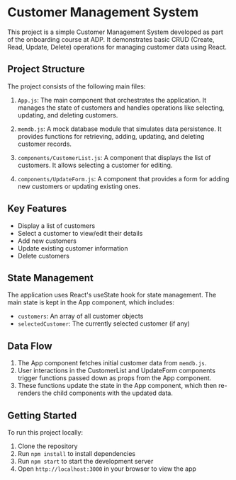 # Customer Management System

This project is a simple Customer Management System developed as part of the onboarding course at ADP. It demonstrates basic CRUD (Create, Read, Update, Delete) operations for managing customer data using React.

## Project Structure

The project consists of the following main files:

1. `App.js`: The main component that orchestrates the application. It manages the state of customers and handles operations like selecting, updating, and deleting customers.

2. `memdb.js`: A mock database module that simulates data persistence. It provides functions for retrieving, adding, updating, and deleting customer records.

3. `components/CustomerList.js`: A component that displays the list of customers. It allows selecting a customer for editing.

4. `components/UpdateForm.js`: A component that provides a form for adding new customers or updating existing ones.

## Key Features

- Display a list of customers
- Select a customer to view/edit their details
- Add new customers
- Update existing customer information
- Delete customers

## State Management

The application uses React's useState hook for state management. The main state is kept in the App component, which includes:

- `customers`: An array of all customer objects
- `selectedCustomer`: The currently selected customer (if any)

## Data Flow

1. The App component fetches initial customer data from `memdb.js`.
2. User interactions in the CustomerList and UpdateForm components trigger functions passed down as props from the App component.
3. These functions update the state in the App component, which then re-renders the child components with the updated data.

## Getting Started

To run this project locally:

1. Clone the repository
2. Run `npm install` to install dependencies
3. Run `npm start` to start the development server
4. Open `http://localhost:3000` in your browser to view the app